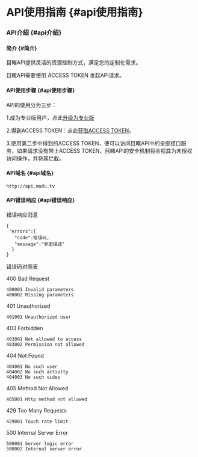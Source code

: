 # API使用指南 {#api使用指南}

### API介绍 {#api介绍}

#### 简介 {#简介}

目睹API提供灵活的资源控制方式，满足您的定制化需求。

目睹API需要使用 ACCESS TOKEN 发起API请求。

#### API使用步骤 {#api使用步骤}

API的使用分为三步：

1.成为专业版用户，点此[升级为专业版](http://mudu.tv/console/?c=bill&a=upgrade)

2.得到ACCESS TOKEN：点此[获取ACCESS TOKEN](http://mudu.tv/console/?c=account&a=apisetting)。

3.使用第二步中得到的ACCESS TOKEN，便可以访问目睹API中的全部接口服务，如果请求没有带上ACCESS TOKEN，目睹API的安全机制将会视其为未授权访问操作，并将其拦截。

#### API域名 {#api域名}

`http://api.mudu.tv`

#### API错误响应 {#api错误响应}

错误响应消息

```
{
 "errors":{
   "code":错误码,
   "message":"状态描述"
  }
}
```

错误码对照表

400 Bad Request

```
400001 Invalid parameters
400002 Missing parameters
```

401 Unauthorized

```
401001 Unauthorized user
```

403 Forbidden

```
403001 Not allowed to access
403002 Permission not allowed
```

404 Not Found

```
404001 No such user
404002 No such activity
404003 No such video
```

405 Method Not Allowed

```
405001 Http method not allowed
```

429 Too Many Requests

```
429001 Touch rate limit
```

500 Internal Server Error

```
500001 Server logic error
500002 Internal server error
```
